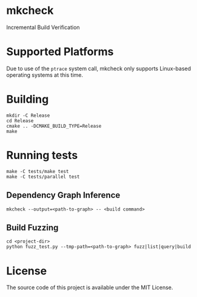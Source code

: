 # mkcheck

Incremental Build Verification

# Supported Platforms

Due to use of the ```ptrace``` system call, mkcheck only supports Linux-based operating systems at this time.

# Building

```
mkdir -C Release
cd Release
cmake .. -DCMAKE_BUILD_TYPE=Release
make
```

# Running tests

```
make -C tests/make test
make -C tests/parallel test
```


## Dependency Graph Inference

```
mkcheck --output=<path-to-graph> -- <build command>
```

## Build Fuzzing

```
cd <project-dir>
python fuzz_test.py --tmp-path=<path-to-graph> fuzz|list|query|build
```

# License

The source code of this project is available under the MIT License.
